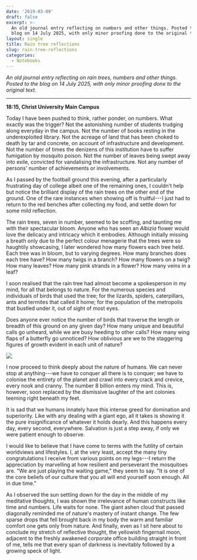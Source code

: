 ```yaml
---
date: '2019-03-09'
draft: false
excerpt: >-
  An old journal entry reflecting on numbers and other things. Posted to the
  blog on 14 July 2025, with only minor proofing done to the original text.
layout: single
title: Rain tree reflections
slug: rain-tree-reflections
categories:
  - Notebooks
---
```



*An old journal entry reflecting on rain trees, numbers and other things. Posted to the blog on 14 July 2025, with only minor proofing done to the original text.*

------------------------------------------------------------------------

**18:15, Christ University Main Campus**

Today I have been pushed to think, rather ponder, on numbers. What exactly was the trigger? Not the astonishing number of students trudging along everyday in the campus. Not the number of books resting in the underexploited library. Not the acreage of land that has been choked to death by tar and concrete, on account of infrastructure and development. Not the number of times the denizens of this institution have to suffer fumigation by mosquito poison. Not the number of leaves being swept away into exile, convicted for vandalising the infrastructure. Not any number of persons' number of achievements or involvements.

As I passed by the football ground this evening, after a particularly frustrating day of college albeit one of the remaining ones, I couldn't help but notice the brilliant display of the rain trees on the other end of the ground. One of the rare instances when showing off is fruitful---I just had to return to the red benches after collecting my food, and settle down for some mild reflection.

The rain trees, seven in number, seemed to be scoffing, and taunting me with their spectacular bloom. Anyone who has seen an *Albizia* flower would love the delicacy and intricacy which it embodies. Although initially missing a breath only due to the perfect colour menagerie that the trees were so haughtily showcasing, I later wondered how many flowers each tree held. Each tree was in bloom, but to varying degrees. How many branches does each tree have? How many twigs in a branch? How many flowers on a twig? How many leaves? How many pink strands in a flower? How many veins in a leaf?

I soon realised that the rain tree had almost become a spokesperson in my mind, for all that belongs to nature. For the numerous species and individuals of birds that used the tree; for the lizards, spiders, caterpillars, ants and termites that called it home; for the population of the metropolis that bustled under it, out of sight of most eyes.

Does anyone ever notice the number of birds that traverse the length or breadth of this ground on any given day? How many unique and beautiful calls go unheard, while we are busy heeding to other calls? How many wing flaps of a butterfly go unnoticed? How oblivious are we to the staggering figures of growth evident in each unit of nature?

![](featured.JPG)

I now proceed to think deeply about the nature of humans. We can never stop at anything---we have to conquer all there is to conquer; we have to colonise the entirety of the planet and crawl into every crack and crevice, every nook and cranny. The number 8 billion enters my mind. This is, however, soon replaced by the dismissive laughter of the ant colonies teeming right beneath my feet.

It is sad that we humans innately have this intense greed for domination and superiority. Like with any dealing with a giant ego, all it takes is showing it the pure insignificance of whatever it holds dearly. And this happens every day, every second, everywhere. Salvation is just a step away, if only we were patient enough to observe.

I would like to believe that I have come to terms with the futility of certain worldviews and lifestyles. I, at the very least, accept the many tiny congratulations I receive from various points on my legs---I return the appreciation by marvelling at how resilient and perseverant the mosquitoes are. "We are just playing the waiting game," they seem to say. "It is one of the core beliefs of our culture that you all will end yourself soon enough. All in due time."

As I observed the sun settling down for the day in the middle of my meditative thoughts, I was shown the irrelevance of human constructs like time and numbers. Life waits for none. The giant ashen cloud that passed diagonally reminded me of nature's mastery of instant change. The few sparse drops that fell brought back in my body the warm and familiar comfort one gets only from nature. And finally, even as I sit here about to conclude my stretch of reflective thought, the yellowish fingernail moon, adjacent to the freshly awakened corporate office building straight in front of me, tells me that every span of darkness is inevitably followed by a growing speck of light.
